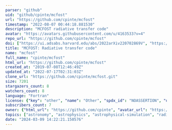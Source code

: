 ```yaml
---
parser: "github"
uid: "github/cpinte/mcfost"
url: "https://github.com/cpinte/mcfost"
timestamp: "2022-08-07 00:44:18.881530"
description: "MCFOST radiative transfer code"
avatar: "https://avatars.githubusercontent.com/u/4163533?v=4"
repo_url: "https://github.com/cpinte/mcfost"
doi: ["https://ui.adsabs.harvard.edu/abs/2022arXiv220702869V", "https://ui.adsabs.harvard.edu/abs/2006A%26A...459..797P", "https://ui.adsabs.harvard.edu/abs/2022ascl.soft07023P/abstract"]
title: "MCFOST: Radiative transfer code"
name: "mcfost"
full_name: "cpinte/mcfost"
html_url: "https://github.com/cpinte/mcfost"
created_at: "2019-07-08T12:46:49Z"
updated_at: "2022-07-17T02:31:03Z"
clone_url: "https://github.com/cpinte/mcfost.git"
size: 7201
stargazers_count: 8
watchers_count: 8
language: "Fortran"
license: {"key": "other", "name": "Other", "spdx_id": "NOASSERTION", "url": null, "node_id": "MDc6TGljZW5zZTA="}
subscribers_count: 7
owner: {"html_url": "https://github.com/cpinte", "avatar_url": "https://avatars.githubusercontent.com/u/4163533?v=4", "login": "cpinte", "type": "User"}
topics: ["astronomy", "astrophysics", "astrophysical-simulation", "radiative-transfer", "fortran"]
date: "2024-03-09 14:22:21.150576"
---
```

